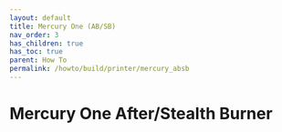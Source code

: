```yaml
---
layout: default
title: Mercury One (AB/SB)
nav_order: 3
has_children: true
has_toc: true
parent: How To
permalink: /howto/build/printer/mercury_absb
---
```


# Mercury One After/Stealth Burner

